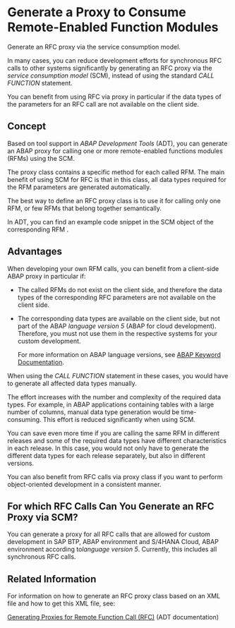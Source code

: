 <!-- loio0c9b60f19d1644dabd4e89ebff79328d -->

# Generate a Proxy to Consume Remote-Enabled Function Modules

Generate an RFC proxy via the service consumption model.

In many cases, you can reduce development efforts for synchronous RFC calls to other systems significantly by generating an RFC proxy via the *service consumption model* \(SCM\), instead of using the standard *CALL FUNCTION* statement.

You can benefit from using RFC via proxy in particular if the data types of the parameters for an RFC call are not available on the client side.



<a name="loio0c9b60f19d1644dabd4e89ebff79328d__section_rjh_ncs_4qb"/>

## Concept

Based on tool support in *ABAP Development Tools* \(ADT\), you can generate an ABAP proxy for calling one or more remote-enabled functions modules \(RFMs\) using the SCM.

The proxy class contains a specific method for each called RFM. The main benefit of using SCM for RFC is that in this class, all data types required for the RFM parameters are generated automatically.

The best way to define an RFC proxy class is to use it for calling only one RFM, or few RFMs that belong together semantically.

In ADT, you can find an example code snippet in the SCM object of the corresponding RFM .



<a name="loio0c9b60f19d1644dabd4e89ebff79328d__section_jcj_ycs_4qb"/>

## Advantages

When developing your own RFM calls, you can benefit from a client-side ABAP proxy in particular if:

-   The called RFMs do not exist on the client side, and therefore the data types of the corresponding RFC parameters are not available on the client side.

-   The corresponding data types are available on the client side, but not part of the ABAP *language version 5* \(ABAP for cloud development\). Therefore, you must not use them in the respective systems for your custom development.

    For more information on ABAP language versions, see [ABAP Keyword Documentation](https://help.sap.com/doc/abapdocu_cp_index_htm/CLOUD/en-US/abenabap_versions.htm).


When using the *CALL FUNCTION* statement in these cases, you would have to generate all affected data types manually.

The effort increases with the number and complexity of the required data types. For example, in ABAP applications containing tables with a large number of columns, manual data type generation would be time-consuming. This effort is reduced significantly when using SCM.

You can save even more time if you are calling the same RFM in different releases and some of the required data types have different characteristics in each release. In this case, you would not only have to generate the different data types for each release separately, but also in different versions.

You can also benefit from RFC calls via proxy class if you want to perform object-oriented development in a consistent manner.



<a name="loio0c9b60f19d1644dabd4e89ebff79328d__section_x1p_lcs_4qb"/>

## For which RFC Calls Can You Generate an RFC Proxy via SCM?

You can generate a proxy for all RFC calls that are allowed for custom development in SAP BTP, ABAP environment and S/4HANA Cloud, ABAP environment according to*language version 5*. Currently, this includes all synchronous RFC calls.



<a name="loio0c9b60f19d1644dabd4e89ebff79328d__section_rvm_rls_4qb"/>

## Related Information

For information on how to generate an RFC proxy class based on an XML file and how to get this XML file, see:

[Generating Proxies for Remote Function Call \(RFC\)](https://help.sap.com/viewer/5371047f1273405bb46725a417f95433/Cloud/en-US/32812d950d3848359ce391dae477f201.html) \(ADT documentation\)

